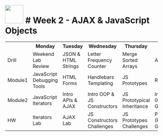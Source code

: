# <img src="https://cloud.githubusercontent.com/assets/7833470/10423298/ea833a68-7079-11e5-84f8-0a925ab96893.png" width="60"> # Week 2 - AJAX & JavaScript Objects

<table>
  <tr>
    <th></th>
    <th>Monday</th>
    <th>Tuesday</th>
    <th>Wednesday</th>
    <th>Thursday</th>
    <th>Friday</th>
  </tr>
  <tr>
    <td>Drill</td>
    <td>Weekend Lab Review</td>
    <td>JSON & HTML Strings</td>
    <td>Letter Frequency Counter</td>
    <td>Merge Sorted Arrays</td>
    <td>Assessment</td>
  </tr>
  <tr>
    <td>Module1</td>
    <td>JavaScript Debugging Tools</td>
    <td>HTML Forms</td>
    <td>Handlebars Templating</td>
    <td>JS Prototypes</td>
    <td>Review</td>
  </tr>
  <tr>
    <td>Module2</td>
    <td>JavaScript Iterators</td>
    <td>Intro APIs & AJAX</td>
    <td>Intro OOP & JS Constructors</td>
    <td>JS Prototypical Inheritance</td>
    <td>Intro Project 0 (Racing Game)</td>
  </tr>
  <tr>
    <td>HW</td>
    <td>Iterators Lab</td>
    <td>AJAX Lab</td>
    <td>JS Constructors Challenges</td>
    <td>JS Prototypes Challenges</td>
    <td>Project 0 (Racing Game)</td>
  </tr>
</table>
